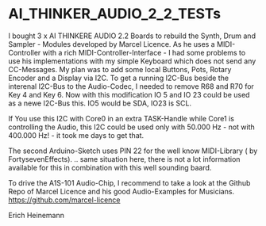 # AI_THINKER_AUDIO_2_2_TESTs

I bought 3 x AI THINKERE AUDIO 2.2 Boards to rebuild the Synth, Drum  and Sampler - Modules developed by Marcel Licence.
As he uses a MIDI-Controller with a rich MIDI-Controller-Interface - I had some problems to use his implementations with 
my simple Keyboard which does not send any CC-Messages.
My plan was to add some local Buttons, Pots, Rotary Encoder and a Display via I2C.
To get a running I2C-Bus beside the interenal I2C-Bus to the Audio-Codec, I needed to remove R68 and R70 for Key 4 and Key 6.
Now with this modification IO 5 and IO 23 could be used as a newe I2C-Bus this.
IO5 would be SDA, IO23 is SCL.

If You use this I2C with Core0 in an extra TASK-Handle while Core1 is controlling the Audio, this I2C could be used only
with 50.000 Hz - not with 400.000 Hz! - it took me days to get that.

The second Arduino-Sketch uses PIN 22 for the well know MIDI-Library ( by FortysevenEffects).
.. same situation here, there is not a lot information available for this in combination with this well sounding baard.

To drive the A1S-101 Audio-Chip, I recommend to take a look at the Github Repo of Marcel Licence and his good Audio-Examples for Musicians.
https://github.com/marcel-licence

Erich Heinemann
